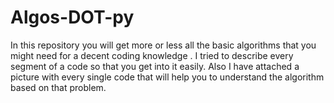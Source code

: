 # Algos-DOT-py
In this repository you will get more or less all the basic algorithms that you might need for a decent coding knowledge . I tried to describe every segment of a code so that you get into it easily. Also I have attached a picture with every single code that will help you to understand the algorithm  based on that problem. 
